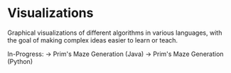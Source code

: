 # Visualizations
Graphical visualizations of different algorithms in various languages, with the goal of making complex ideas easier to learn or teach.

In-Progress:
  -> Prim's Maze Generation (Java)
  -> Prim's Maze Generation (Python)
